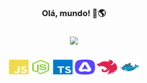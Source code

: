 <h3 align="center">
  Olá, mundo! 👋🌎
</h3>

##

<div align="center">
  <a href="https://github.com/romulobp">
    <img align="center" src="https://github-readme-stats.vercel.app/api?username=romulobp&show_icons=true&theme=dark" />
  </a>
</div>

##
<p align="center">
  <img align="center" height="30" width="40" src="https://raw.githubusercontent.com/devicons/devicon/master/icons/javascript/javascript-plain.svg">
  <img align="center" height="30" width="40" src="https://raw.githubusercontent.com/devicons/devicon/master/icons/nodejs/nodejs-original.svg">
  <img align="center" height="30" width="40" src="https://raw.githubusercontent.com/devicons/devicon/master/icons/typescript/typescript-original.svg">
  <img align="center" height="30" width="40" src="https://raw.githubusercontent.com/devicons/devicon/master/icons/adonisjs/adonisjs-original.svg">
  <img align="center" height="30" width="40" src="https://raw.githubusercontent.com/devicons/devicon/master/icons/nestjs/nestjs-plain.svg">
  <img align="center" height="30" width="40" src="https://raw.githubusercontent.com/devicons/devicon/master/icons/docker/docker-original.svg">
</p>
